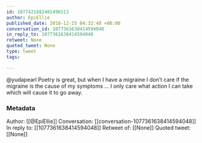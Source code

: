 ```yaml
---
id: 1077421882402496513
author: EpiEllie
published_date: 2018-12-25 04:32:48 +00:00
conversation_id: 1077361638414594048
in_reply_to: 1077361638414594048
retweet: None
quoted_tweet: None
type: tweet
tags:

---
```


@yudapearl Poetry is great, but when I have a migraine I don’t care if the migraine is the cause of my symptoms ... I only care what action I can take which will cause it to go away.

### Metadata

Author: [[@EpiEllie]]
Conversation: [[conversation-1077361638414594048]]
In reply to: [[1077361638414594048]]
Retweet of: [[None]]
Quoted tweet: [[None]]
